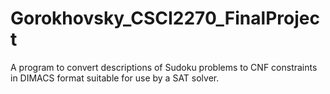 # Gorokhovsky_CSCI2270_FinalProject
A program to convert descriptions of Sudoku problems to CNF constraints in DIMACS format suitable for use by a SAT solver.
